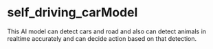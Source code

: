# self_driving_carModel
This AI model can detect cars and road and also can detect animals in realtime accurately and can decide action based on that detection. 
